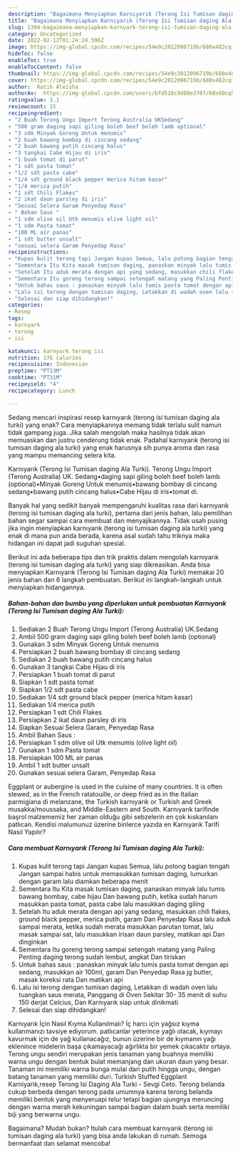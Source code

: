 ```yaml
---
description: "Bagaimana Menyiapkan Karnıyarık (Terong Isi Tumisan daging Ala Turki) yang Lezat Sekali"
title: "Bagaimana Menyiapkan Karnıyarık (Terong Isi Tumisan daging Ala Turki) yang Lezat Sekali"
slug: 1394-bagaimana-menyiapkan-karnyark-terong-isi-tumisan-daging-ala-turki-yang-lezat-sekali
category: Uncategorized
date: 2022-02-12T01:24:24.596Z
image: https://img-global.cpcdn.com/recipes/54e9c2012096719b/680x482cq70/karniyarik-terong-isi-tumisan-daging-ala-turki-foto-resep-utama.jpg
hideToc: false
enableToc: true
enableTocContent: false
thumbnail: https://img-global.cpcdn.com/recipes/54e9c2012096719b/680x482cq70/karniyarik-terong-isi-tumisan-daging-ala-turki-foto-resep-utama.jpg
cover: https://img-global.cpcdn.com/recipes/54e9c2012096719b/680x482cq70/karniyarik-terong-isi-tumisan-daging-ala-turki-foto-resep-utama.jpg
author:  Ratih Aleisha
authorAv:  https://img-global.cpcdn.com/users/bfd518c9d88e3707/60x60cq50/avatar.jpg
ratingvalue: 3.1
reviewcount: 15
recipeingredient:
- "2 Buah Terong Ungu Import Terong Australia UKSedang"
- "500 gram daging sapi giling boleh beef boleh lamb optional"
- "3 sdm Minyak Goreng Untuk menumis"
- "2 buah bawang bombay di cincang sedang"
- "2 buah bawang putih cincang halus"
- "3 tangkai Cabe Hijau di iris"
- "1 buah tomat di parut"
- "1 sdt pasta tomat"
- "1/2 sdt pasta cabe"
- "1/4 sdt ground black pepper merica hitam kasar"
- "1/4 merica putih"
- "1 sdt Chili Flakes"
- "2 ikat daun parsley di iris"
- "Sesuai Selera Garam Penyedap Rasa"
- " Bahan Saus "
- "1 sdm olive oil Utk menumis olive light oil"
- "1 sdm Pasta tomat"
- "100 ML air panas"
- "1 sdt butter unsalt"
- "sesuai selera Garam Penyedap Rasa"
recipeinstructions:
- "Kupas kulit terong tapi Jangan kupas Semua, lalu potong bagian tengah Jangan sampai habis untuk memasukkan tumisan daging, lumurkan dengan garam lalu diamkan beberapa menit"
- "Sementara Itu Kita masak tumisan daging, panaskan minyak lalu tumis bawang bombay, cabe hijau Dan bawang putih, ketika sudah harum masukkan pasta tomat, pasta cabe lalu masukkan daging giling"
- "Setelah Itu aduk merata dengan api yang sedang, masukkan chili flakes, ground black pepper, merica putih, garam Dan Penyedap Rasa lalu aduk sampai merata, ketika sudah merata masukkan parutan tomat, lalu masak sampai sat, lalu masukkan irisan daun parsley, matikan api Dan dinginkan"
- "Sementara Itu goreng terong sampai setengah matang yang Paling Penting daging terong sudah lembut, angkat Dan tiriskan"
- "Untuk bahas saus : panaskan minyak lalu tumis pasta tomat dengan api sedang, masukkan air 100ml, garam Dan Penyedap Rasa jg butter, masak koreksi rata Dan matikan api"
- "Lalu isi terong dengan tumisan daging, Letakkan di wadah oven lalu tuangkan saus merata, Panggang di Oven Sekitar 30- 35 menit di suhu 150 derjat Celcius,   Dan Karnıyarık siap untuk dinikmati"
- "Selesai dan siap dihidangkan!"
categories:
- Resep
tags:
- karnyark
- terong
- isi

katakunci: karnyark terong isi 
nutrition: 176 calories
recipecuisine: Indonesian
preptime: "PT13M"
cooktime: "PT31M"
recipeyield: "4"
recipecategory: Lunch

---
```



Sedang mencari inspirasi resep karnıyarık (terong isi tumisan daging ala turki) yang enak? Cara menyiapkannya memang tidak terlalu sulit namun tidak gampang juga. Jika salah mengolah maka hasilnya tidak akan memuaskan dan justru cenderung tidak enak. Padahal karnıyarık (terong isi tumisan daging ala turki) yang enak harusnya sih punya aroma dan rasa yang mampu memancing selera kita.


Karnıyarık (Terong Isi Tumisan daging Ala Turki). Terong Ungu Import (Terong Australia) UK. Sedang•daging sapi giling boleh beef boleh lamb (optional)•Minyak Goreng Untuk menumis•bawang bombay di cincang sedang•bawang putih cincang halus•Cabe Hijau di iris•tomat di.

Banyak hal yang sedikit banyak mempengaruhi kualitas rasa dari karnıyarık (terong isi tumisan daging ala turki), pertama dari jenis bahan, lalu pemilihan bahan segar sampai cara membuat dan menyajikannya. Tidak usah pusing jika ingin menyiapkan karnıyarık (terong isi tumisan daging ala turki) yang enak di mana pun anda berada, karena asal sudah tahu triknya maka hidangan ini dapat jadi suguhan spesial.


Berikut ini ada beberapa tips dan trik praktis dalam mengolah karnıyarık (terong isi tumisan daging ala turki) yang siap dikreasikan. Anda bisa menyiapkan Karnıyarık (Terong Isi Tumisan daging Ala Turki) memakai 20 jenis bahan dan 6 langkah pembuatan. Berikut ini langkah-langkah untuk menyiapkan hidangannya.

<!--inarticleads1-->

##### Bahan-bahan dan bumbu yang diperlukan untuk pembuatan Karnıyarık (Terong Isi Tumisan daging Ala Turki):

1. Sediakan 2 Buah Terong Ungu Import (Terong Australia) UK.Sedang
1. Ambil 500 gram daging sapi giling boleh beef boleh lamb (optional)
1. Gunakan 3 sdm Minyak Goreng Untuk menumis
1. Persiapkan 2 buah bawang bombay di cincang sedang
1. Sediakan 2 buah bawang putih cincang halus
1. Gunakan 3 tangkai Cabe Hijau di iris
1. Persiapkan 1 buah tomat di parut
1. Siapkan 1 sdt pasta tomat
1. Siapkan 1/2 sdt pasta cabe
1. Sediakan 1/4 sdt ground black pepper (merica hitam kasar)
1. Sediakan 1/4 merica putih
1. Persiapkan 1 sdt Chili Flakes
1. Persiapkan 2 ikat daun parsley di iris
1. Siapkan Sesuai Selera Garam, Penyedap Rasa
1. Ambil  Bahan Saus :
1. Persiapkan 1 sdm olive oil Utk menumis (olive light oil)
1. Gunakan 1 sdm Pasta tomat
1. Persiapkan 100 ML air panas
1. Ambil 1 sdt butter unsalt
1. Gunakan sesuai selera Garam, Penyedap Rasa


Eggplant or aubergine is used in the cuisine of many countries. It is often stewed, as in the French ratatouille, or deep fried as in the Italian parmigiana di melanzane, the Turkish karnıyarık or Turkish and Greek musakka/moussaka, and Middle-Eastern and South. Karnıyarık tarifinde başrol malzememiz her zaman olduğu gibi sebzelerin en çok kıskanılanı patlıcan. Kendisi malumunuz üzerine binlerce yazıda en Karnıyarık Tarifi Nasıl Yapılır? 

<!--inarticleads2-->

##### Cara membuat Karnıyarık (Terong Isi Tumisan daging Ala Turki):

1. Kupas kulit terong tapi Jangan kupas Semua, lalu potong bagian tengah Jangan sampai habis untuk memasukkan tumisan daging, lumurkan dengan garam lalu diamkan beberapa menit
1. Sementara Itu Kita masak tumisan daging, panaskan minyak lalu tumis bawang bombay, cabe hijau Dan bawang putih, ketika sudah harum masukkan pasta tomat, pasta cabe lalu masukkan daging giling
1. Setelah Itu aduk merata dengan api yang sedang, masukkan chili flakes, ground black pepper, merica putih, garam Dan Penyedap Rasa lalu aduk sampai merata, ketika sudah merata masukkan parutan tomat, lalu masak sampai sat, lalu masukkan irisan daun parsley, matikan api Dan dinginkan
1. Sementara Itu goreng terong sampai setengah matang yang Paling Penting daging terong sudah lembut, angkat Dan tiriskan
1. Untuk bahas saus : panaskan minyak lalu tumis pasta tomat dengan api sedang, masukkan air 100ml, garam Dan Penyedap Rasa jg butter, masak koreksi rata Dan matikan api
1. Lalu isi terong dengan tumisan daging, Letakkan di wadah oven lalu tuangkan saus merata, Panggang di Oven Sekitar 30- 35 menit di suhu 150 derjat Celcius,   Dan Karnıyarık siap untuk dinikmati
1. Selesai dan siap dihidangkan!

Karnıyarık İçin Nasıl Kıyma Kullanılmalı? İç harcı için yağsız kıyma kullanmanızı tavsiye ediyorum. patlıcanlar yeterince yağlı olacak, kıymayı kavurmak için de yağ kullanacağız, bunun üzerine bir de kıymanın yağı eklenince midelerin başa çıkamayacağı ağırlıkta bir yemek çıkacaktır ortaya. Terong ungu sendiri merupakan jenis tanaman yang buahnya memiliki warna ungu dengan bentuk bulat memanjang dan ukuran daun yang besar. Tanaman ini memiliki warna bunga mulai dari putih hingga ungu, dengan batang tanaman yang memiliki duri. Turkish Stuffed Eggplant Karniyarik,resep Terong Isi Daging Ala Turki - Sevgi Ceto. Terong belanda cukup berbeda dengan terong pada umumnya karena terong belanda memiliki bentuk yang menyeruapi telur tetapi bagian ujungnya meruncing dengan warna merah kekuningan sampai bagian dalam buah serta memiliki biji yang berwarna ungu. 

Bagaimana? Mudah bukan? Itulah cara membuat karnıyarık (terong isi tumisan daging ala turki) yang bisa anda lakukan di rumah. Semoga bermanfaat dan selamat mencoba!
